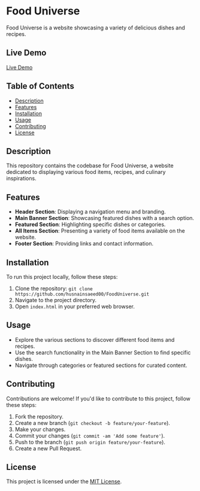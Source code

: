 # Food Universe

Food Universe is a website showcasing a variety of delicious dishes and recipes.

## Live Demo

[Live Demo](https://github.com/husnainsaeed00/FoodUniverse)


## Table of Contents
- [Description](#description)
- [Features](#features)
- [Installation](#installation)
- [Usage](#usage)
- [Contributing](#contributing)
- [License](#license)

## Description

This repository contains the codebase for Food Universe, a website dedicated to displaying various food items, recipes, and culinary inspirations.

## Features

- **Header Section**: Displaying a navigation menu and branding.
- **Main Banner Section**: Showcasing featured dishes with a search option.
- **Featured Section**: Highlighting specific dishes or categories.
- **All Items Section**: Presenting a variety of food items available on the website.
- **Footer Section**: Providing links and contact information.

## Installation

To run this project locally, follow these steps:

1. Clone the repository: `git clone https://github.com/husnainsaeed00/FoodUniverse.git`
2. Navigate to the project directory.
3. Open `index.html` in your preferred web browser.

## Usage

- Explore the various sections to discover different food items and recipes.
- Use the search functionality in the Main Banner Section to find specific dishes.
- Navigate through categories or featured sections for curated content.

## Contributing

Contributions are welcome! If you'd like to contribute to this project, follow these steps:

1. Fork the repository.
2. Create a new branch (`git checkout -b feature/your-feature`).
3. Make your changes.
4. Commit your changes (`git commit -am 'Add some feature'`).
5. Push to the branch (`git push origin feature/your-feature`).
6. Create a new Pull Request.

## License

This project is licensed under the [MIT License](LICENSE).
